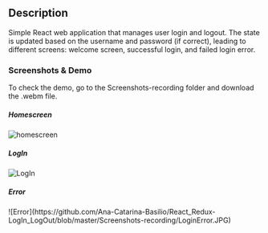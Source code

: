 <h2>Description</h2>
  
Simple React web application that manages user login and logout. The state is updated based on the username and password (if correct), leading to different screens: welcome screen, successful login, and failed login error.

<h3>Screenshots & Demo</h3>
To check the demo, go to the Screenshots-recording folder and download the .webm file. 

<h5>Homescreen</h5>


![homescreen](https://github.com/Ana-Catarina-Basilio/React_Redux-LogIn_LogOut/blob/master/Screenshots-recording/Homescreen.JPG)

<h5>LogIn</h5>

![LogIn](https://github.com/Ana-Catarina-Basilio/React_Redux-LogIn_LogOut/blob/master/Screenshots-recording/LoginCorrect.JPG)

<h5>Error</h5>
![Error](https://github.com/Ana-Catarina-Basilio/React_Redux-LogIn_LogOut/blob/master/Screenshots-recording/LoginError.JPG)
